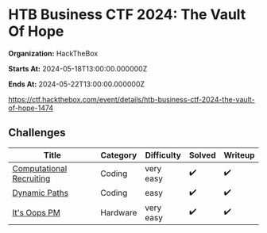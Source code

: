 # HTB Business CTF 2024: The Vault Of Hope

**Organization:** HackTheBox

**Starts At:** 2024-05-18T13:00:00.000000Z

**Ends At:** 2024-05-22T13:00:00.000000Z

https://ctf.hackthebox.com/event/details/htb-business-ctf-2024-the-vault-of-hope-1474

## Challenges

| Title | Category | Difficulty | Solved | Writeup |
| --- | --- | --- | --- | --- |
| [Computational Recruiting](Coding/Computational%20Recruiting/README.md) | Coding | very easy | :heavy_check_mark: | :heavy_check_mark: |
| [Dynamic Paths](Coding/Dynamic%20Paths/README.md) | Coding | easy | :heavy_check_mark: | :heavy_check_mark: |
| [It's Oops PM](Its%20Oops%20PM/README.md) | Hardware | very easy | :heavy_check_mark: | :heavy_check_mark: |